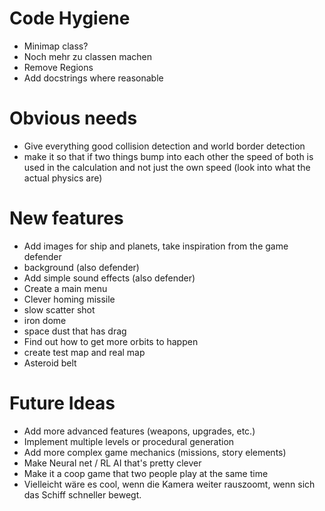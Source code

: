 # Code Hygiene
- Minimap class?
- Noch mehr zu classen machen
- Remove Regions
- Add docstrings where reasonable


# Obvious needs
- Give everything good collision detection and world border detection
- make it so that if two things bump into each other the speed of both is used in the calculation and not just the own speed (look into what the actual physics are)


# New features
- Add images for ship and planets, take inspiration from the game defender
- background (also defender)
- Add simple sound effects (also defender)
- Create a main menu
- Clever homing missile
- slow scatter shot
- iron dome
- space dust that has drag
- Find out how to get more orbits to happen
- create test map and real map
- Asteroid belt


# Future Ideas
- Add more advanced features (weapons, upgrades, etc.)
- Implement multiple levels or procedural generation
- Add more complex game mechanics (missions, story elements)
- Make Neural net / RL AI that's pretty clever
- Make it a coop game that two people play at the same time
- Vielleicht wäre es cool, wenn die Kamera weiter rauszoomt, wenn sich das Schiff schneller bewegt.